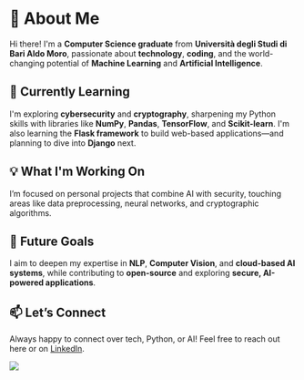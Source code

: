 # 💫 About Me

Hi there! I'm a **Computer Science graduate** from **Università degli Studi di Bari Aldo Moro**, passionate about **technology**, **coding**, and the world-changing potential of **Machine Learning** and **Artificial Intelligence**.

## 🌱 Currently Learning

I'm exploring **cybersecurity** and **cryptography**, sharpening my Python skills with libraries like **NumPy**, **Pandas**, **TensorFlow**, and **Scikit-learn**. I'm also learning the **Flask framework** to build web-based applications—and planning to dive into **Django** next.

## 💡 What I'm Working On

I’m focused on personal projects that combine AI with security, touching areas like data preprocessing, neural networks, and cryptographic algorithms.

## 🚀 Future Goals

I aim to deepen my expertise in **NLP**, **Computer Vision**, and **cloud-based AI systems**, while contributing to **open-source** and exploring **secure, AI-powered applications**.

## 📫 Let’s Connect

Always happy to connect over tech, Python, or AI! Feel free to reach out here or on [LinkedIn](https://www.linkedin.com/in/michelegrieco92/).

![](https://github-readme-stats.vercel.app/api/top-langs/?username=MicheleGrieco&theme=calm&hide_border=false&include_all_commits=true&count_private=true&layout=compact)
